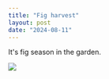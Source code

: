 ```yaml
---
title: "Fig harvest"
layout: post
date: "2024-08-11"
---
```


It's fig season in the garden.

![](/assets/images/2024/20240811_144017.jpg)
